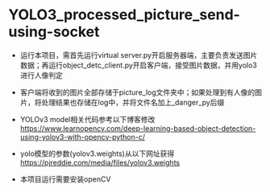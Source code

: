 # YOLO3_processed_picture_send-using-socket

  * 运行本项目，需首先运行virtual server.py开启服务器端，主要负责发送图片数据；再运行object_detc_client.py开启客户端，接受图片数据，并用yolo3进行人像判定
  
  
  * 客户端将收到的图片全部存储于picture_log文件夹中；如果处理到有人像的图片，将处理结果也存储在log中，并将文件名加上_danger_py后缀
  
  
  * YOLOv3 model相关代码参考以下博客修改
  https://www.learnopencv.com/deep-learning-based-object-detection-using-yolov3-with-opencv-python-c/
  * yolo模型的参数(yolov3.weights)从以下网址获得
  https://pjreddie.com/media/files/yolov3.weights
  
  
  * 本项目运行需要安装openCV

